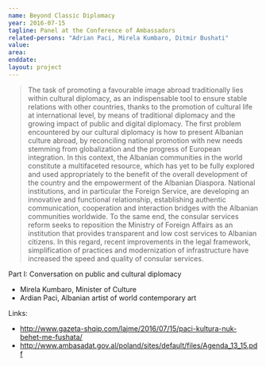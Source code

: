 ```yaml
---
name: Beyond Classic Diplomacy
year: 2016-07-15
tagline: Panel at the Conference of Ambassadors
related-persons: "Adrian Paci, Mirela Kumbaro, Ditmir Bushati"
value:
area:
enddate:
layout: project
---
```


>The task of promoting a favourable image abroad traditionally lies within cultural diplomacy, as an indispensable tool to ensure stable relations with other countries, thanks to the promotion of cultural life at international level, by means of traditional diplomacy and the growing impact of public and digital diplomacy. The first problem encountered by our cultural diplomacy is how to present Albanian culture abroad, by reconciling national promotion with new needs stemming from globalization and the progress of European integration. In this context, the Albanian communities in the world constitute a multifaceted resource, which has yet to be fully explored and used appropriately to the benefit of the overall development of the country and the empowerment of the Albanian Diaspora. National institutions, and in particular the Foreign Service, are developing an innovative and functional relationship, establishing authentic communication, cooperation and interaction bridges with the Albanian communities worldwide. To the same end, the consular services reform seeks to reposition the Ministry of Foreign Affairs as an institution that provides transparent and low cost services to Albanian citizens. In this regard, recent improvements in the legal framework, simplification of practices and modernization of infrastructure have increased the speed and quality of consular services.

Part I: Conversation on public and cultural diplomacy
*	 Mirela Kumbaro, Minister of Culture
*	 Ardian Paci, Albanian artist of world contemporary art

Links:
* <http://www.gazeta-shqip.com/lajme/2016/07/15/paci-kultura-nuk-behet-me-fushata/>
* <http://www.ambasadat.gov.al/poland/sites/default/files/Agenda_13_15.pdf>
